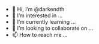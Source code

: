 - 👋 Hi, I’m @darkendth
- 👀 I’m interested in ...
- 🌱 I’m currently learning ...
- 💞️ I’m looking to collaborate on ...
- 📫 How to reach me ...

<!---
darkendth/darkendth is a ✨ special ✨ repository because its `README.md` (this file) appears on your GitHub profile.
You can click the Preview link to take a look at your changes.
--->
